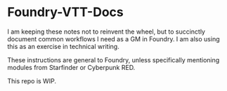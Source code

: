 # Foundry-VTT-Docs

I am keeping these notes not to reinvent the wheel, but to succinctly document common workflows I need as a GM in Foundry. I am also using this as an exercise in technical writing. 

These instructions are general to Foundry, unless specifically mentioning modules from Starfinder or Cyberpunk RED. 

This repo is WIP. 
